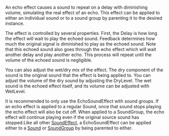 An echo effect causes a sound to repeat on a delay with diminishing volume,
simulating the real effect of an echo. This effect can be applied to either an
individual sound or to a sound group by parenting it to the desired instance.

The effect is controlled by several properties. First, the Delay is how long
the effect will wait to play the echoed sound. Feedback determines how much
the original signal is diminished to play as the echoed sound. Note that this
echoed sound also goes through the echo effect which will wait another delay
and play another echo. This process will repeat until the volume of the echoed
sound is negligible.

You can also adjust the wet/dry mix of the effect. The dry component of the
sound is the original sound that the effect is being applied to. You can
adjust the volume of the dry sound by adjusting the DryLevel. The wet sound is
the echoed effect itself, and its volume can be adjusted with WetLevel.

It is recommended to only use the EchoSoundEffect with sound groups. If an
echo effect is applied to a regular Sound, once that sound stops playing the
echo effect will also be cut off. When applied to a SoundGroup, the echo
effect will continue playing even if the original source sound has
stopped.Like all other [SoundEffect](https://create.roblox.com/docs/reference/engine/classes/SoundEffect), a EchoSoundEffect can be applied either
to a [Sound](https://create.roblox.com/docs/reference/engine/classes/Sound) or [SoundGroup](https://create.roblox.com/docs/reference/engine/classes/SoundGroup) by being parented to either.